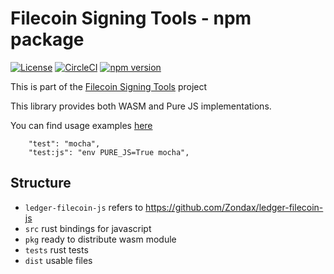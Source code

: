 # Filecoin Signing Tools - npm package

[![License](https://img.shields.io/badge/License-Apache%202.0-blue.svg)](https://opensource.org/licenses/Apache-2.0)
[![CircleCI](https://circleci.com/gh/Zondax/filecoin-signing-tools.svg?style=shield&circle-token=51b2d5fe68c0eb73436dace6f47fa0a387169ef5)](https://circleci.com/gh/Zondax/filecoin-signing-tools)
[![npm version](https://badge.fury.io/js/%40zondax%2Ffilecoin-signing-tools.svg)](https://badge.fury.io/js/%40zondax%2Ffilecoin-signing-tools)

This is part of the [Filecoin Signing Tools](https://github.com/Zondax/filecoin-signing-tools) project

This library provides both WASM and Pure JS implementations.

You can find usage examples [here](https://github.com/Zondax/filecoin-signing-tools/tree/master/examples/wasm_node)

```
    "test": "mocha",
    "test:js": "env PURE_JS=True mocha",
```

## Structure

* `ledger-filecoin-js` refers to https://github.com/Zondax/ledger-filecoin-js
* `src` rust bindings for javascript
* `pkg` ready to distribute wasm module
* `tests` rust tests
* `dist` usable files
